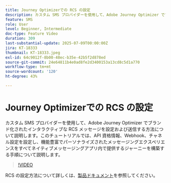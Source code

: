 ```yaml
---
title: Journey Optimizerでの RCS の設定
description: カスタム SMS プロバイダーを使用して、Adobe Journey Optimizer でブランド化されたインタラクティブな RCS メッセージを設定および送信する方法について説明します。このチュートリアルでは、API 資格情報、Webhook、チャネル設定を設定し、機能豊富でパーソナライズされたメッセージングエクスペリエンスをすべてネイティブメッセージアプリ内で提供するジャーニーを構築する手順について説明します。
feature: SMS
role: User
level: Beginner, Intermediate
doc-type: Feature Video
duration: 309
last-substantial-update: 2025-07-09T00:00:00Z
jira: KT-18333
thumbnail: KT-18333.jpeg
exl-id: 64c9012f-8b00-48ec-b35e-42b5f2d878ed
source-git-commit: 24e64811b4e0ad8fe2d3400153a13cd8c5d1a770
workflow-type: tm+mt
source-wordcount: '120'
ht-degree: 43%

---
```


# Journey Optimizerでの RCS の設定

カスタム SMS プロバイダーを使用して、Adobe Journey Optimizer でブランド化されたインタラクティブな RCS メッセージを設定および送信する方法について説明します。このチュートリアルでは、API 資格情報、Webhook、チャネル設定を設定し、機能豊富でパーソナライズされたメッセージングエクスペリエンスをすべてネイティブメッセージングアプリ内で提供するジャーニーを構築する手順について説明します。

>[!VIDEO](https://video.tv.adobe.com/v/3464756/?learn=on&enablevpops&captions=jpn)

RCS の設定方法について詳しくは、[製品ドキュメント](https://experienceleague.adobe.com/ja/docs/journey-optimizer/using/channels/sms/configure-sms/sms-configuration)を参照してください。
